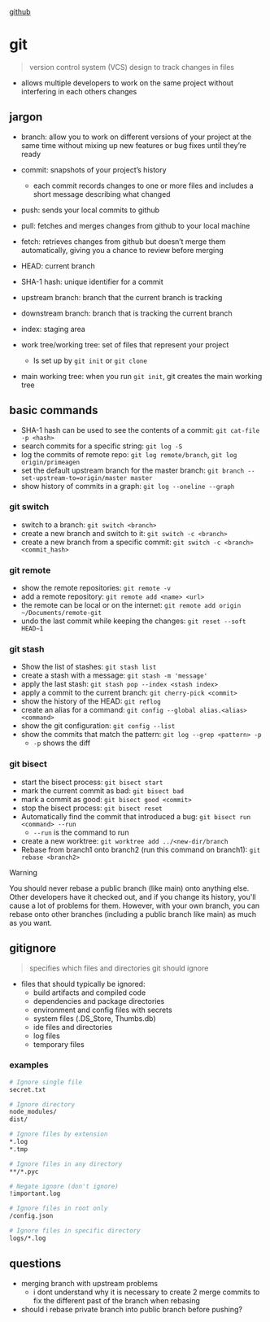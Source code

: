 [github](./github.md)

# git

> version control system (VCS) design to track changes in files

- allows multiple developers to work on the same project without interfering in each others changes

## jargon

- branch: allow you to work on different versions of your project at the same time without mixing up new features or bug fixes until they’re ready
- commit: snapshots of your project’s history
  - each commit records changes to one or more files and includes a short message describing what changed
- push: sends your local commits to github
- pull: fetches and merges changes from github to your local machine
- fetch: retrieves changes from github but doesn’t merge them automatically, giving you a chance to review before merging

- HEAD: current branch
- SHA-1 hash: unique identifier for a commit
- upstream branch: branch that the current branch is tracking
- downstream branch: branch that is tracking the current branch
- index: staging area
- work tree/working tree: set of files that represent your project
  - Is set up by `git init` or `git clone`
- main working tree: when you run `git init`, git creates the main working tree

## basic commands

- SHA-1 hash can be used to see the contents of a commit: `git cat-file -p <hash>`
- search commits for a specific string: `git log -S`
- log the commits of remote repo: `git log remote/branch`, `git log origin/primeagen`
- set the default upstream branch for the master branch: `git branch --set-upstream-to=origin/master master`
- show history of commits in a graph: `git log --oneline --graph`

### git switch

- switch to a branch: `git switch <branch>`
- create a new branch and switch to it: `git switch -c <branch>`
- create a new branch from a specific commit: `git switch -c <branch> <commit_hash>`

### git remote

- show the remote repositories: `git remote -v`
- add a remote repository: `git remote add <name> <url>`
- the remote can be local or on the internet: `git remote add origin ~/Documents/remote-git`
- undo the last commit while keeping the changes: `git reset --soft HEAD~1`

### git stash

- Show the list of stashes: `git stash list`
- create a stash with a message: `git stash -m 'message'`
- apply the last stash: `git stash pop --index <stash index>`
- apply a commit to the current branch: `git cherry-pick <commit>`
- show the history of the HEAD: `git reflog`
- create an alias for a command: `git config --global alias.<alias> <command>`
- show the git configuration: `git config --list`
- show the commits that match the pattern: `git log --grep <pattern> -p`
  - `-p` shows the diff

### git bisect

- start the bisect process: `git bisect start`
- mark the current commit as bad: `git bisect bad`
- mark a commit as good: `git bisect good <commit>`
- stop the bisect process: `git bisect reset`
- Automatically find the commit that introduced a bug: `git bisect run <command> --run`
  - `--run` is the command to run
- create a new worktree: `git worktree add ../<new-dir/branch`
- Rebase from branch1 onto branch2 (run this command on branch1): `git rebase <branch2>`

> [!WARNING]
> You should never rebase a public branch (like main) onto anything else. Other developers have it checked out, and if you change its history, you'll cause a lot of problems for them.
> However, with your own branch, you can rebase onto other branches (including a public branch like main) as much as you want.

## gitignore

> specifies which files and directories git should ignore

- files that should typically be ignored:
  - build artifacts and compiled code
  - dependencies and package directories
  - environment and config files with secrets
  - system files (.DS_Store, Thumbs.db)
  - ide files and directories
  - log files
  - temporary files

### examples

```bash
# Ignore single file
secret.txt

# Ignore directory
node_modules/
dist/

# Ignore files by extension
*.log
*.tmp

# Ignore files in any directory
**/*.pyc

# Negate ignore (don't ignore)
!important.log

# Ignore files in root only
/config.json

# Ignore files in specific directory
logs/*.log
```

## questions

- merging branch with upstream problems
  - i dont understand why it is necessary to create 2 merge commits to fix the different past of the branch when rebasing
- should i rebase private branch into public branch before pushing?
